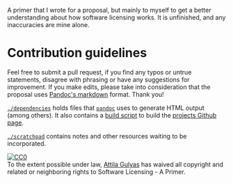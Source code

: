 A primer that I wrote for a proposal, but mainly to myself to get a better understanding about how software licensing works. It is unfinished, and any inaccuracies are mine alone.

# Contribution guidelines

Feel free to submit a pull request, if you find any typos or untrue statements, disagree with phrasing or have any suggestions for improvement. If you make edits, please take into consideration that the proposal uses [Pandoc's markdown](https://pandoc.org/MANUAL.html) format. Thank you!

[`./dependencies`](dependencies/) holds files that [`pandoc`](http://pandoc.org/) uses to generate HTML output (among others). It also contains a [build script](dependencies/build-github-page) to build the [projects Github page](https://toraritte.github.io/software-licensing-primer/).

[`./scratchpad`](scratchpad/) contains notes and other resources waiting to be incorporated.

<p xmlns:dct="http://purl.org/dc/terms/">
  <a rel="license"
     href="http://creativecommons.org/publicdomain/zero/1.0/">
    <img src="http://i.creativecommons.org/p/zero/1.0/88x31.png" style="border-style: none;" alt="CC0" />
  </a>
  <br />
  To the extent possible under law,
  <a rel="dct:publisher"
     href="https://github.com/toraritte">
    <span property="dct:title">Attila Gulyas</span></a>
  has waived all copyright and related or neighboring rights to
  <span property="dct:title"> Software Licensing - A Primer</span>.
</p>

